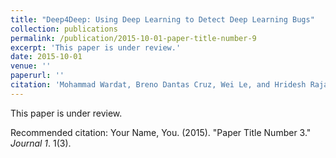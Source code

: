 ```yaml
---
title: "Deep4Deep: Using Deep Learning to Detect Deep Learning Bugs"
collection: publications
permalink: /publication/2015-10-01-paper-title-number-9
excerpt: 'This paper is under review.'
date: 2015-10-01
venue: ''
paperurl: ''
citation: 'Mohammad Wardat, Breno Dantas Cruz, Wei Le, and Hridesh Rajan. Deep4Deep: Using Deep Learning to Detect Deep Learning Bugs. (Under Review).'
---
```

This paper is under review.

<!-- [Download paper here]() -->

Recommended citation: Your Name, You. (2015). "Paper Title Number 3." <i>Journal 1</i>. 1(3).